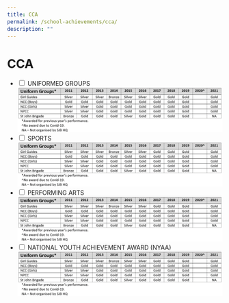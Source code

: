 ```yaml
---
title: CCA
permalink: /school-achievements/cca/
description: ""
---
```

<h1>CCA</h1>

<ul class="jekyllcodex_accordion">
<li>
<input type="checkbox" id="accordion1">
<label for="accordion1">UNIFORMED GROUPS</label>
<div>
<img src="/images/UG1.png"/>
</div></li>
			
<li>
<input type="checkbox" id="accordion2">
<label for="accordion2">SPORTS</label>
			<div>
<img src="/images/UG1.png"/>
</div></li>
			
<li>
				<input type="checkbox" id="accordion3">
			<label for="accordion3">PERFORMING ARTS</label>
			<div>
<img src="/images/UG1.png"/>
</div></li>

<li>
				<input type="checkbox" id="accordion4">
			<label for="accordion4">NATIONAL YOUTH ACHIEVEMENT AWARD (NYAA)</label>
			<div>
<img src="/images/UG1.png"/>
</div></li>